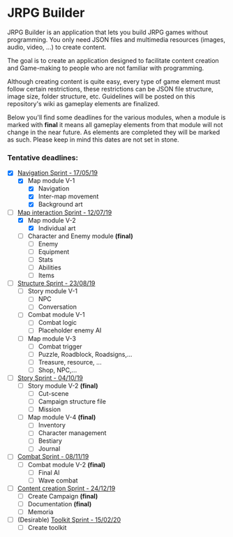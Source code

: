 # JRPG Builder

JRPG Builder is an application that lets you build JRPG games without programming. You only need JSON files and multimedia resources (images, audio, video, ...) to create content.

The goal is to create an application designed to facilitate content creation and Game-making to people who are not familiar with programming.

Although creating content is quite easy, every type of game element must follow certain restrictions, these restrictions can be JSON file structure, image size, folder structure, etc. Guidelines will be posted on this repository's wiki as gameplay elements are finalized.

Below you'll find some deadlines for the various modules, when a module is marked with **final** it means all gameplay elements from that module will not change in the near future. As elements are completed they will be marked as such. Please keep in mind this dates are not set in stone.

### Tentative deadlines:

- [x] <u>Navigation Sprint - 17/05/19</u>
    - [x] Map module V-1
        - [x] Navigation
        - [x] Inter-map movement
        - [x] Background art
- [ ] <u>Map interaction Sprint - 12/07/19</u>
    - [x] Map module V-2
        - [x] Individual art
    - [ ] Character and Enemy module **(final)**
        - [ ] Enemy
        - [ ] Equipment
        - [ ] Stats
        - [ ] Abilities
        - [ ] Items
- [ ] <u>Structure Sprint - 23/08/19</u>
    - [ ] Story module V-1
        - [ ] NPC
        - [ ] Conversation
    - [ ] Combat module V-1
        - [ ] Combat logic
        - [ ] Placeholder enemy AI
    - [ ] Map module V-3
        - [ ] Combat trigger
        - [ ] Puzzle, Roadblock, Roadsigns,...
        - [ ] Treasure, resource, ...
        - [ ] Shop, NPC,...
- [ ] <u>Story Sprint - 04/10/19</u>
    - [ ] Story module V-2 **(final)**
        - [ ] Cut-scene
        - [ ] Campaign structure file
        - [ ] Mission
    - [ ] Map module V-4 **(final)**
        - [ ] Inventory
        - [ ] Character management
        - [ ] Bestiary
        - [ ] Journal
- [ ] <u>Combat Sprint - 08/11/19</u>
    - [ ] Combat module V-2 **(final)**
        - [ ] Final AI
        - [ ] Wave combat
- [ ] <u>Content creation Sprint - 24/12/19</u>
    - [ ] Create Campaign **(final)**
    - [ ] Documentation **(final)**
    - [ ] Memoria
- [ ] (Desirable) <u>Toolkit Sprint - 15/02/20</u>
    - [ ] Create toolkit